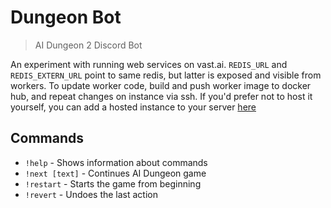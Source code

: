 # Dungeon Bot
> AI Dungeon 2 Discord Bot

An experiment with running web services on vast.ai. `REDIS_URL` and `REDIS_EXTERN_URL` point to same redis, but latter is exposed and visible from workers. To update worker code, build and push worker image to docker hub, and repeat changes on instance via ssh. If you'd prefer not to host it yourself, you can add a hosted instance to your server [here](https://discordapp.com/oauth2/authorize?client_id=664915224595398666&permissions=0&scope=bot)

## Commands
- `!help` - Shows information about commands
- `!next [text]` - Continues AI Dungeon game
- `!restart` - Starts the game from beginning
- `!revert` - Undoes the last action
